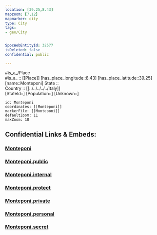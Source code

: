 ```yaml
---
location: [39.25,8.43] 
mapzoom: [7,12] 
mapmarker: city 
type: City
tags:
- geo/City


SpocWebEntityId: 32577
isDeleted: false
confidential: public

---
```

#is_a_/Place  
#is_a_ :: [[Place]] 
[has_place_longitude::8.43] 
[has_place_latitude::39.25] 
[name::Monteponi] 
State ::  
Country :: [[../../../../../Italy]]  
[StateId::] 
[Population::] 
[Unknown::] 


```leaflet
id: Monteponi
coordinates: [[Monteponi]] 
markerFile: [[Monteponi]] 
defaultZoom: 11 
maxZoom: 18
```


## Confidential Links & Embeds: 

### [Monteponi](/_Standards/Earth/Continent/Europe/Europe~South/Italy/regions~Italy/Sardinia/Carbonia-Iglesias/City/Monteponi.md) 

### [Monteponi.public](/_public/Earth/Continent/Europe/Europe~South/Italy/regions~Italy/Sardinia/Carbonia-Iglesias/City/Monteponi.public.md) 

### [Monteponi.internal](/_internal/Earth/Continent/Europe/Europe~South/Italy/regions~Italy/Sardinia/Carbonia-Iglesias/City/Monteponi.internal.md) 

### [Monteponi.protect](/_protect/Earth/Continent/Europe/Europe~South/Italy/regions~Italy/Sardinia/Carbonia-Iglesias/City/Monteponi.protect.md) 

### [Monteponi.private](/_private/Earth/Continent/Europe/Europe~South/Italy/regions~Italy/Sardinia/Carbonia-Iglesias/City/Monteponi.private.md) 

### [Monteponi.personal](/_personal/Earth/Continent/Europe/Europe~South/Italy/regions~Italy/Sardinia/Carbonia-Iglesias/City/Monteponi.personal.md) 

### [Monteponi.secret](/_secret/Earth/Continent/Europe/Europe~South/Italy/regions~Italy/Sardinia/Carbonia-Iglesias/City/Monteponi.secret.md)

